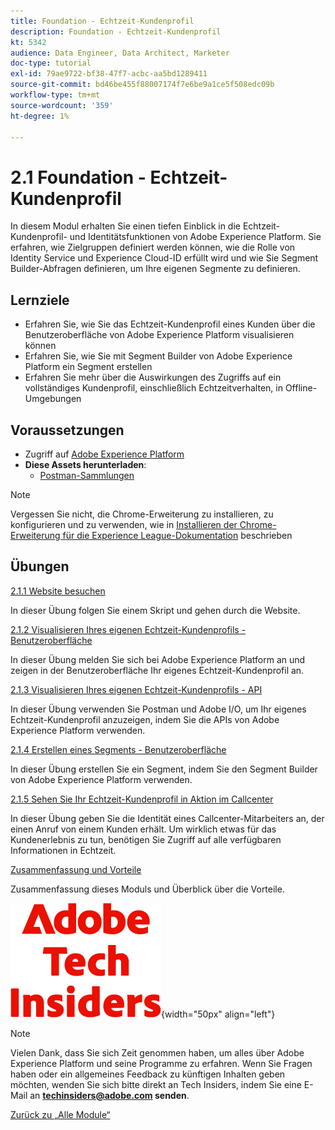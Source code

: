 ```yaml
---
title: Foundation - Echtzeit-Kundenprofil
description: Foundation - Echtzeit-Kundenprofil
kt: 5342
audience: Data Engineer, Data Architect, Marketer
doc-type: tutorial
exl-id: 79ae9722-bf38-47f7-acbc-aa5bd1289411
source-git-commit: bd46be455f88007174f7e6be9a1ce5f508edc09b
workflow-type: tm+mt
source-wordcount: '359'
ht-degree: 1%

---
```


# 2.1 Foundation - Echtzeit-Kundenprofil

In diesem Modul erhalten Sie einen tiefen Einblick in die Echtzeit-Kundenprofil- und Identitätsfunktionen von Adobe Experience Platform. Sie erfahren, wie Zielgruppen definiert werden können, wie die Rolle von Identity Service und Experience Cloud-ID erfüllt wird und wie Sie Segment Builder-Abfragen definieren, um Ihre eigenen Segmente zu definieren.

## Lernziele

- Erfahren Sie, wie Sie das Echtzeit-Kundenprofil eines Kunden über die Benutzeroberfläche von Adobe Experience Platform visualisieren können
- Erfahren Sie, wie Sie mit Segment Builder von Adobe Experience Platform ein Segment erstellen
- Erfahren Sie mehr über die Auswirkungen des Zugriffs auf ein vollständiges Kundenprofil, einschließlich Echtzeitverhalten, in Offline-Umgebungen

## Voraussetzungen

- Zugriff auf [Adobe Experience Platform](https://experience.adobe.com/platform)
- **Diese Assets herunterladen**:
   - [Postman-Sammlungen](./../../../assets/postman/postman_profile.zip)

>[!NOTE]
>
>Vergessen Sie nicht, die Chrome-Erweiterung zu installieren, zu konfigurieren und zu verwenden, wie in [Installieren der Chrome-Erweiterung für die Experience League-Dokumentation](../../gettingstarted/gettingstarted/ex1.md) beschrieben

## Übungen

[2.1.1 Website besuchen](./ex1.md)

In dieser Übung folgen Sie einem Skript und gehen durch die Website.

[2.1.2 Visualisieren Ihres eigenen Echtzeit-Kundenprofils - Benutzeroberfläche](./ex2.md)

In dieser Übung melden Sie sich bei Adobe Experience Platform an und zeigen in der Benutzeroberfläche Ihr eigenes Echtzeit-Kundenprofil an.

[2.1.3 Visualisieren Ihres eigenen Echtzeit-Kundenprofils - API](./ex3.md)

In dieser Übung verwenden Sie Postman und Adobe I/O, um Ihr eigenes Echtzeit-Kundenprofil anzuzeigen, indem Sie die APIs von Adobe Experience Platform verwenden.

[2.1.4 Erstellen eines Segments - Benutzeroberfläche](./ex4.md)

In dieser Übung erstellen Sie ein Segment, indem Sie den Segment Builder von Adobe Experience Platform verwenden.

[2.1.5 Sehen Sie Ihr Echtzeit-Kundenprofil in Aktion im Callcenter](./ex5.md)

In dieser Übung geben Sie die Identität eines Callcenter-Mitarbeiters an, der einen Anruf von einem Kunden erhält. Um wirklich etwas für das Kundenerlebnis zu tun, benötigen Sie Zugriff auf alle verfügbaren Informationen in Echtzeit.

[Zusammenfassung und Vorteile](./summary.md)

Zusammenfassung dieses Moduls und Überblick über die Vorteile.

![Tech Insiders](./../../../assets/images/techinsiders.png){width="50px" align="left"}

>[!NOTE]
>
>Vielen Dank, dass Sie sich Zeit genommen haben, um alles über Adobe Experience Platform und seine Programme zu erfahren. Wenn Sie Fragen haben oder ein allgemeines Feedback zu künftigen Inhalten geben möchten, wenden Sie sich bitte direkt an Tech Insiders, indem Sie eine E-Mail an **techinsiders@adobe.com senden**.

[Zurück zu „Alle Module“](../../../overview.md)
